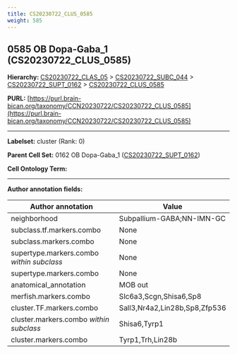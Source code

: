```yaml
---
title: CS20230722_CLUS_0585
weight: 585
---
```

## 0585 OB Dopa-Gaba_1 (CS20230722_CLUS_0585)
<b>Hierarchy: </b>
[CS20230722_CLAS_05](../CS20230722_CLAS_05) >
[CS20230722_SUBC_044](../CS20230722_SUBC_044) >
[CS20230722_SUPT_0162](../CS20230722_SUPT_0162) >
[CS20230722_CLUS_0585](../CS20230722_CLUS_0585)

**PURL:** [https://purl.brain-bican.org/taxonomy/CCN20230722/CS20230722_CLUS_0585](https://purl.brain-bican.org/taxonomy/CCN20230722/CS20230722_CLUS_0585)

---


**Labelset:** cluster (Rank: 0)

**Parent Cell Set:** 0162 OB Dopa-Gaba_1 ([CS20230722_SUPT_0162](../CS20230722_SUPT_0162))



**Cell Ontology Term:** 

[MARKER GENES.]: #


---

[TRANSFERRED ANNOTATIONS.]: #


[AUTHOR ANNOTATION FIELDS.]: #


**Author annotation fields:**

| Author annotation | Value |
|-------------------|-------|
|neighborhood|Subpallium-GABA;NN-IMN-GC|
|subclass.tf.markers.combo|None|
|subclass.markers.combo|None|
|supertype.markers.combo _within subclass_|None|
|supertype.markers.combo|None|
|anatomical_annotation|MOB out|
|merfish.markers.combo|Slc6a3,Scgn,Shisa6,Sp8|
|cluster.TF.markers.combo|Sall3,Nr4a2,Lin28b,Sp8,Zfp536|
|cluster.markers.combo _within subclass_|Shisa6,Tyrp1|
|cluster.markers.combo|Tyrp1,Trh,Lin28b|
